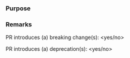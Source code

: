 <!--
  ~ Licensed to the Apache Software Foundation (ASF) under one or more
  ~ contributor license agreements.  See the NOTICE file distributed with
  ~ this work for additional information regarding copyright ownership.
  ~ The ASF licenses this file to You under the Apache License, Version 2.0
  ~ (the "License"); you may not use this file except in compliance with
  ~ the License.  You may obtain a copy of the License at
  ~
  ~    http://www.apache.org/licenses/LICENSE-2.0
  ~
  ~ Unless required by applicable law or agreed to in writing, software
  ~ distributed under the License is distributed on an "AS IS" BASIS,
  ~ WITHOUT WARRANTIES OR CONDITIONS OF ANY KIND, either express or implied.
  ~ See the License for the specific language governing permissions and
  ~ limitations under the License.
  ~
  -->

  <!--
Thanks for contributing! Here are some tips you can follow to help us incorporate your contribution quickly and easily:
1. If this is your first time, please read our contributor guidelines:
    - https://streampipes.apache.org/community/get-involved/
    - https://cwiki.apache.org/confluence/display/STREAMPIPES/Getting+Started
2. Make sure the PR title is formatted like: `[#<GitHub issue id>] PR title ...`
3. If the PR is unfinished, add '[WIP]' in your PR title, e.g., `[WIP][#<GitHub issue id>] PR title ...`.
4. Please write your PR title to summarize what this PR proposes/fixes.
5. Link the PR to the corresponding GitHub issue (if present) in the `Development` section in the right menu bar.
6. Be sure to keep the PR description updated to reflect all changes.
7. If possible, provide a concise example to reproduce the issue for a faster review.
8. Make sure tests pass via `mvn clean install`.
9. (Optional) If the contribution is large, please file an Apache ICLA
    - http://apache.org/licenses/icla.pdf
-->

### Purpose
<!--
Please clarify what changes you are proposing and describe how those changes will address the issue.
Furthermore, describe potential consequences the changes might have.
-->

### Remarks
<!--
Is there anything left we need to pay attention on?
Are there some references that might be important? E.g. links to Confluence, or discussions
on the mailing list or GitHub.
-->
PR introduces (a) breaking change(s): <yes/no>

PR introduces (a) deprecation(s): <yes/no>
